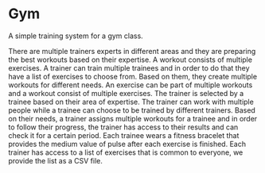 # Gym

A simple training system for a gym class.

There are multiple trainers experts in different areas and they are preparing the best
workouts based on their expertise.
A workout consists of multiple exercises.
A trainer can train multiple trainees and in order to do that they have a list of exercises to
choose from. Based on them, they create multiple workouts for different needs. An
exercise can be part of multiple workouts and a workout consist of multiple exercises.
The trainer is selected by a trainee based on their area of expertise. The trainer can work
with multiple people while a trainee can choose to be trained by different trainers.
Based on their needs, a trainer assigns multiple workouts for a trainee and in order to
follow their progress, the trainer has access to their results and can check it for a certain
period. Each trainee wears a fitness bracelet that provides the medium value of pulse
after each exercise is finished.
Each trainer has access to a list of exercises that is common to everyone, we provide the
list as a CSV file.